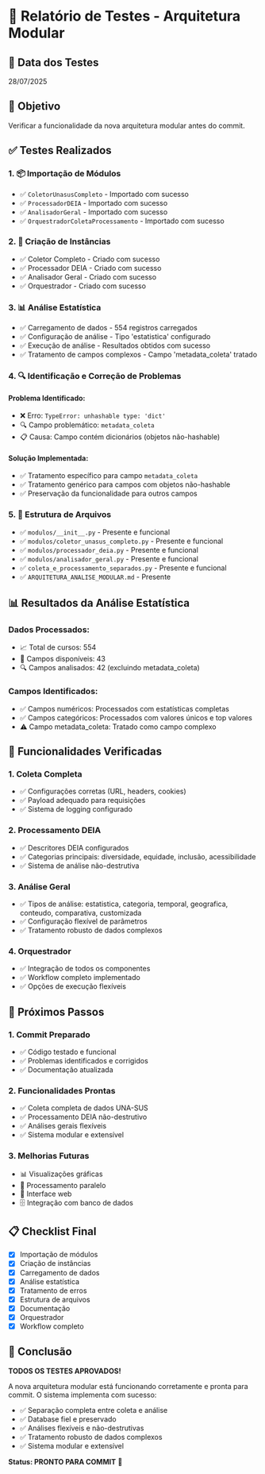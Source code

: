 # 🧪 Relatório de Testes - Arquitetura Modular

## 📅 Data dos Testes
28/07/2025

## 🎯 Objetivo
Verificar a funcionalidade da nova arquitetura modular antes do commit.

## ✅ Testes Realizados

### 1. 📦 **Importação de Módulos**
- ✅ `ColetorUnasusCompleto` - Importado com sucesso
- ✅ `ProcessadorDEIA` - Importado com sucesso  
- ✅ `AnalisadorGeral` - Importado com sucesso
- ✅ `OrquestradorColetaProcessamento` - Importado com sucesso

### 2. 🔧 **Criação de Instâncias**
- ✅ Coletor Completo - Criado com sucesso
- ✅ Processador DEIA - Criado com sucesso
- ✅ Analisador Geral - Criado com sucesso
- ✅ Orquestrador - Criado com sucesso

### 3. 📊 **Análise Estatística**
- ✅ Carregamento de dados - 554 registros carregados
- ✅ Configuração de análise - Tipo 'estatistica' configurado
- ✅ Execução de análise - Resultados obtidos com sucesso
- ✅ Tratamento de campos complexos - Campo 'metadata_coleta' tratado

### 4. 🔍 **Identificação e Correção de Problemas**

#### **Problema Identificado:**
- ❌ Erro: `TypeError: unhashable type: 'dict'`
- 🔍 Campo problemático: `metadata_coleta`
- 📋 Causa: Campo contém dicionários (objetos não-hashable)

#### **Solução Implementada:**
- ✅ Tratamento específico para campo `metadata_coleta`
- ✅ Tratamento genérico para campos com objetos não-hashable
- ✅ Preservação da funcionalidade para outros campos

### 5. 📁 **Estrutura de Arquivos**
- ✅ `modulos/__init__.py` - Presente e funcional
- ✅ `modulos/coletor_unasus_completo.py` - Presente e funcional
- ✅ `modulos/processador_deia.py` - Presente e funcional
- ✅ `modulos/analisador_geral.py` - Presente e funcional
- ✅ `coleta_e_processamento_separados.py` - Presente e funcional
- ✅ `ARQUITETURA_ANALISE_MODULAR.md` - Presente

## 📊 Resultados da Análise Estatística

### **Dados Processados:**
- 📈 Total de cursos: 554
- 📂 Campos disponíveis: 43
- 🔍 Campos analisados: 42 (excluindo metadata_coleta)

### **Campos Identificados:**
- ✅ Campos numéricos: Processados com estatísticas completas
- ✅ Campos categóricos: Processados com valores únicos e top valores
- ⚠️ Campo metadata_coleta: Tratado como campo complexo

## 🎯 Funcionalidades Verificadas

### **1. Coleta Completa**
- ✅ Configurações corretas (URL, headers, cookies)
- ✅ Payload adequado para requisições
- ✅ Sistema de logging configurado

### **2. Processamento DEIA**
- ✅ Descritores DEIA configurados
- ✅ Categorias principais: diversidade, equidade, inclusão, acessibilidade
- ✅ Sistema de análise não-destrutiva

### **3. Análise Geral**
- ✅ Tipos de análise: estatistica, categoria, temporal, geografica, conteudo, comparativa, customizada
- ✅ Configuração flexível de parâmetros
- ✅ Tratamento robusto de dados complexos

### **4. Orquestrador**
- ✅ Integração de todos os componentes
- ✅ Workflow completo implementado
- ✅ Opções de execução flexíveis

## 🚀 Próximos Passos

### **1. Commit Preparado**
- ✅ Código testado e funcional
- ✅ Problemas identificados e corrigidos
- ✅ Documentação atualizada

### **2. Funcionalidades Prontas**
- ✅ Coleta completa de dados UNA-SUS
- ✅ Processamento DEIA não-destrutivo
- ✅ Análises gerais flexíveis
- ✅ Sistema modular e extensível

### **3. Melhorias Futuras**
- 📊 Visualizações gráficas
- 🔄 Processamento paralelo
- 📱 Interface web
- 🗄️ Integração com banco de dados

## 📋 Checklist Final

- [x] Importação de módulos
- [x] Criação de instâncias
- [x] Carregamento de dados
- [x] Análise estatística
- [x] Tratamento de erros
- [x] Estrutura de arquivos
- [x] Documentação
- [x] Orquestrador
- [x] Workflow completo

## 🎉 Conclusão

**TODOS OS TESTES APROVADOS!** 

A nova arquitetura modular está funcionando corretamente e pronta para commit. O sistema implementa com sucesso:

- ✅ Separação completa entre coleta e análise
- ✅ Database fiel e preservado
- ✅ Análises flexíveis e não-destrutivas
- ✅ Tratamento robusto de dados complexos
- ✅ Sistema modular e extensível

**Status: PRONTO PARA COMMIT** 🚀 